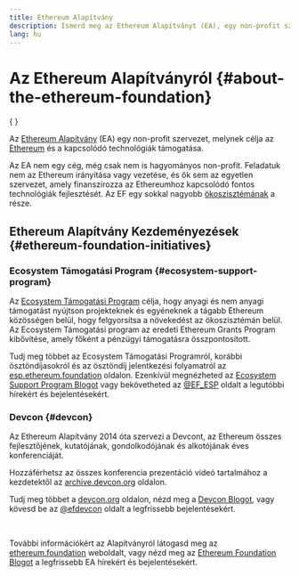 ```yaml
---
title: Ethereum Alapítvány
description: Ismerd meg az Ethereum Alapítványt (EA), egy non-profit szervezetet, melynek célja az Ethereum és a hozzá kapcsolódó technológiák támogatása.
lang: hu
---
```


# Az Ethereum Alapítványról {#about-the-ethereum-foundation}

{
<Logo/>
}

Az [Ethereum Alapítvány](http://ethereum.foundation/) (EA) egy non-profit szervezet, melynek célja az [Ethereum](/what-is-ethereum/) és a kapcsolódó technológiák támogatása.

Az EA nem egy cég, még csak nem is hagyományos non-profit. Feladatuk nem az Ethereum irányítása vagy vezetése, és ők sem az egyetlen szervezet, amely finanszírozza az Ethereumhoz kapcsolódó fontos technológiák fejlesztését. Az EF egy sokkal nagyobb [ökoszisztémának](/community/) a része.

## Ethereum Alapítvány Kezdeményezések {#ethereum-foundation-initiatives}

### Ecosystem Támogatási Program {#ecosystem-support-program}

Az [Ecosystem Támogatási Program](https://esp.ethereum.foundation/) célja, hogy anyagi és nem anyagi támogatást nyújtson projekteknek és egyéneknek a tágabb Ethereum közösségen belül, hogy felgyorsítsa a növekedést az ökoszisztémán belül. Az Ecosystem Támogatási program az eredeti Ethereum Grants Program kibővítése, amely főként a pénzügyi támogatásra összpontosított.

Tudj meg többet az Ecosystem Támogatási Programról, korábbi ösztöndíjasokról és az ösztöndíj jelentkezési folyamatról az [esp.ethereum.foundation](https://esp.ethereum.foundation/) oldalon. Ezenkívül megnézheted az [Ecosystem Support Program Blogot](https://blog.ethereum.org/category/ecosystem-support-program/) vagy bekövetheted az [@EF_ESP](https://twitter.com/EF_ESP) oldalt a legutóbbi hírekért és bejelentésekért.

### Devcon {#devcon}

Az Ethereum Alapítvány 2014 óta szervezi a Devcont, az Ethereum összes fejlesztőjének, kutatójának, gondolkodójának és alkotójának éves konferenciáját.

Hozzáférhetsz az összes konferencia prezentáció videó tartalmához a kezdetektől az [archive.devcon.org](https://archive.devcon.org/) oldalon.

Tudj meg többet a [devcon.org](https://devcon.org/) oldalon, nézd meg a [Devcon Blogot](https://devcon.org/en/blogs/), vagy kövesd be az [@efdevcon](https://twitter.com/EFDevcon) oldalt a legfrissebb bejelentésekért.

<br/>

További információkért az Alapítványról látogasd meg az [ethereum.foundation](http://ethereum.foundation/) weboldalt, vagy nézd meg az [Ethereum Foundation Blogot](https://blog.ethereum.org/) a legfrissebb EA hírekért és bejelentésekért.
